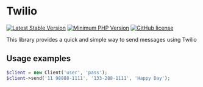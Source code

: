 # Twilio

[![Latest Stable Version](https://img.shields.io/packagist/v/magroski/simple-twilio.svg?style=flat)](https://packagist.org/packages/magroski/simple-twilio)
[![Minimum PHP Version](https://img.shields.io/badge/php-%3E%3D%207.1-8892BF.svg?style=flat)](https://php.net/)
[![GitHub license](https://img.shields.io/badge/license-MIT-blue.svg?style=flat)](https://github.com/magroski/simple-twilio/blob/master/LICENSE)

This library provides a quick and simple way to send messages using Twilio

## Usage examples

```php
$client = new Client('user', 'pass');
$client->send('11 98888-1111', '133-288-1111', 'Happy Day');
```
